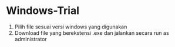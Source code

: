 # Windows-Trial
1. Pilih file sesuai versi windows yang digunakan
2. Download file yang berekstensi .exe dan jalankan secara run as administrator
